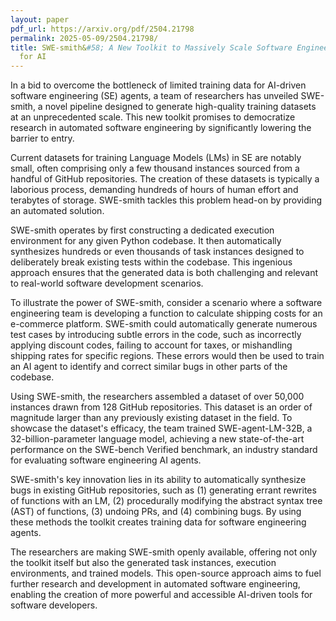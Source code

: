 ```yaml
---
layout: paper
pdf_url: https://arxiv.org/pdf/2504.21798
permalink: 2025-05-09/2504.21798/
title: SWE-smith&#58; A New Toolkit to Massively Scale Software Engineering Datasets
  for AI
---
```




In a bid to overcome the bottleneck of limited training data for AI-driven software engineering (SE) agents, a team of researchers has unveiled SWE-smith, a novel pipeline designed to generate high-quality training datasets at an unprecedented scale. This new toolkit promises to democratize research in automated software engineering by significantly lowering the barrier to entry.

Current datasets for training Language Models (LMs) in SE are notably small, often comprising only a few thousand instances sourced from a handful of GitHub repositories. The creation of these datasets is typically a laborious process, demanding hundreds of hours of human effort and terabytes of storage. SWE-smith tackles this problem head-on by providing an automated solution.

SWE-smith operates by first constructing a dedicated execution environment for any given Python codebase. It then automatically synthesizes hundreds or even thousands of task instances designed to deliberately break existing tests within the codebase. This ingenious approach ensures that the generated data is both challenging and relevant to real-world software development scenarios.

To illustrate the power of SWE-smith, consider a scenario where a software engineering team is developing a function to calculate shipping costs for an e-commerce platform. SWE-smith could automatically generate numerous test cases by introducing subtle errors in the code, such as incorrectly applying discount codes, failing to account for taxes, or mishandling shipping rates for specific regions. These errors would then be used to train an AI agent to identify and correct similar bugs in other parts of the codebase.

Using SWE-smith, the researchers assembled a dataset of over 50,000 instances drawn from 128 GitHub repositories. This dataset is an order of magnitude larger than any previously existing dataset in the field. To showcase the dataset's efficacy, the team trained SWE-agent-LM-32B, a 32-billion-parameter language model, achieving a new state-of-the-art performance on the SWE-bench Verified benchmark, an industry standard for evaluating software engineering AI agents. 

SWE-smith's key innovation lies in its ability to automatically synthesize bugs in existing GitHub repositories, such as (1) generating errant rewrites of functions with an LM, (2) procedurally modifying the abstract syntax tree (AST) of functions, (3) undoing PRs, and (4) combining bugs. By using these methods the toolkit creates training data for software engineering agents. 

The researchers are making SWE-smith openly available, offering not only the toolkit itself but also the generated task instances, execution environments, and trained models. This open-source approach aims to fuel further research and development in automated software engineering, enabling the creation of more powerful and accessible AI-driven tools for software developers.
